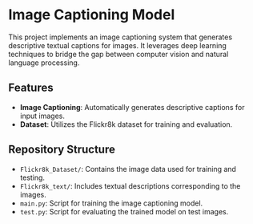 # Image Captioning Model

This project implements an image captioning system that generates descriptive textual captions for images. It leverages deep learning techniques to bridge the gap between computer vision and natural language processing.

## Features

- **Image Captioning**: Automatically generates descriptive captions for input images.
- **Dataset**: Utilizes the Flickr8k dataset for training and evaluation.

## Repository Structure

- `Flickr8k_Dataset/`: Contains the image data used for training and testing.
- `Flickr8k_text/`: Includes textual descriptions corresponding to the images.
- `main.py`: Script for training the image captioning model.
- `test.py`: Script for evaluating the trained model on test images.
